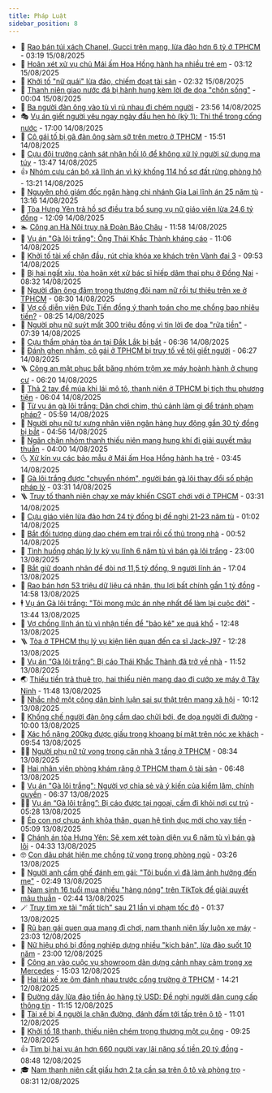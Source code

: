 ```yaml
---
title: Pháp Luật
sidebar_position: 8
---
```


<!-- dantri-phap-luat:START -->
- 🌊 [Rao bán túi xách Chanel, Gucci trên mạng, lừa đảo hơn 6 tỷ ở TPHCM](https://dantri.com.vn/phap-luat/rao-ban-tui-xach-chanel-gucci-tren-mang-lua-dao-hon-6-ty-o-tphcm-20250815101027947.htm) - 03:19 15/08/2025
- 🐲 [Hoãn xét xử vụ chủ Mái ấm Hoa Hồng hành hạ nhiều trẻ em](https://dantri.com.vn/phap-luat/hoan-xet-xu-vu-chu-mai-am-hoa-hong-hanh-ha-nhieu-tre-em-20250815093536647.htm) - 03:12 15/08/2025
- 🌁 [Khởi tố &quot;nữ quái&quot; lừa đảo, chiếm đoạt tài sản](https://dantri.com.vn/phap-luat/khoi-to-nu-quai-lua-dao-chiem-doat-tai-san-20250815093016305.htm) - 02:32 15/08/2025
- 🎃 [Thanh niên giao nước đá bị hành hung kèm lời đe dọa &quot;chôn sống&quot;](https://dantri.com.vn/phap-luat/thanh-nien-giao-nuoc-da-bi-hanh-hung-kem-loi-de-doa-chon-song-20250815061823978.htm) - 00:04 15/08/2025
- 🦅 [Ba người đàn ông vào tù vì rủ nhau đi chém người](https://dantri.com.vn/phap-luat/ba-nguoi-dan-ong-vao-tu-vi-ru-nhau-di-chem-nguoi-20250814182004073.htm) - 23:56 14/08/2025
- 🎭 [Vụ án giết người yêu ngay ngày đầu hẹn hò &lpar;kỳ 1&rpar;: Thi thể trong cống nước](https://dantri.com.vn/phap-luat/vu-an-giet-nguoi-yeu-ngay-ngay-dau-hen-ho-ky-1-thi-the-trong-cong-nuoc-20250814185341809.htm) - 17:00 14/08/2025
- 🤗 [Cô gái tố bị gã đàn ông sàm sỡ trên metro ở TPHCM](https://dantri.com.vn/phap-luat/co-gai-to-bi-ga-dan-ong-sam-so-tren-metro-o-tphcm-20250814215320371.htm) - 15:51 14/08/2025
- 🚀 [Cựu đội trưởng cảnh sát nhận hối lộ để không xử lý người sử dụng ma túy](https://dantri.com.vn/phap-luat/cuu-doi-truong-canh-sat-nhan-hoi-lo-de-khong-xu-ly-nguoi-su-dung-ma-tuy-20250814202022716.htm) - 13:47 14/08/2025
- 👍 [Nhóm cựu cán bộ xã lĩnh án vì ký khống 114 hồ sơ đất rừng phòng hộ](https://dantri.com.vn/phap-luat/nhom-cuu-can-bo-xa-linh-an-vi-ky-khong-114-ho-so-dat-rung-phong-ho-20250814195351253.htm) - 13:21 14/08/2025
- 🧐 [Nguyên phó giám đốc ngân hàng chi nhánh Gia Lai lĩnh án 25 năm tù](https://dantri.com.vn/phap-luat/nguyen-pho-giam-doc-ngan-hang-chi-nhanh-gia-lai-linh-an-25-nam-tu-20250814195223251.htm) - 13:16 14/08/2025
- 🫶 [Tòa Hưng Yên trả hồ sơ điều tra bổ sung vụ nữ giáo viên lừa 24,6 tỷ đồng](https://dantri.com.vn/phap-luat/toa-hung-yen-tra-ho-so-dieu-tra-bo-sung-vu-nu-giao-vien-lua-246-ty-dong-20250814184501804.htm) - 12:09 14/08/2025
- 🏊 [Công an Hà Nội truy nã Đoàn Bảo Châu](https://dantri.com.vn/phap-luat/cong-an-ha-noi-truy-na-doan-bao-chau-20250814185523491.htm) - 11:58 14/08/2025
- 🌋 [Vụ án &quot;Gà lôi trắng&quot;: Ông Thái Khắc Thành kháng cáo](https://dantri.com.vn/phap-luat/vu-an-ga-loi-trang-ong-thai-khac-thanh-khang-cao-20250814180148931.htm) - 11:06 14/08/2025
- 👹 [Khởi tố tài xế chặn đầu, rút chìa khóa xe khách trên Vành đai 3](https://dantri.com.vn/phap-luat/khoi-to-tai-xe-chan-dau-rut-chia-khoa-xe-khach-tren-vanh-dai-3-20250814165249412.htm) - 09:53 14/08/2025
- 🫣 [Bị hại ngất xỉu, tòa hoãn xét xử bác sĩ hiếp dâm thai phụ ở Đồng Nai](https://dantri.com.vn/phap-luat/bi-hai-ngat-xiu-toa-hoan-xet-xu-bac-si-hiep-dam-thai-phu-o-dong-nai-20250814152747775.htm) - 08:32 14/08/2025
- 🎃 [Người đàn ông đâm trọng thương đôi nam nữ rồi tự thiêu trên xe ở TPHCM](https://dantri.com.vn/phap-luat/nguoi-dan-ong-dam-trong-thuong-doi-nam-nu-roi-tu-thieu-tren-xe-o-tphcm-20250814151848565.htm) - 08:30 14/08/2025
- 🌝 [Vợ cố diễn viên Đức Tiến đồng ý thanh toán cho mẹ chồng bao nhiêu tiền?](https://dantri.com.vn/phap-luat/vo-co-dien-vien-duc-tien-dong-y-thanh-toan-cho-me-chong-bao-nhieu-tien-20250814151027967.htm) - 08:25 14/08/2025
- 🚀 [Người phụ nữ suýt mất 300 triệu đồng vì tin lời đe dọa &quot;rửa tiền&quot;](https://dantri.com.vn/phap-luat/nguoi-phu-nu-suyt-mat-300-trieu-dong-vi-tin-loi-de-doa-rua-tien-20250814121955562.htm) - 07:39 14/08/2025
- 🥷 [Cựu thẩm phán tòa án tại Đắk Lắk bị bắt](https://dantri.com.vn/phap-luat/cuu-tham-phan-toa-an-tai-dak-lak-bi-bat-20250814132237623.htm) - 06:36 14/08/2025
- 👺 [Đánh ghen nhầm, cô gái ở TPHCM bị truy tố về tội giết người](https://dantri.com.vn/phap-luat/danh-ghen-nham-co-gai-o-tphcm-bi-truy-to-ve-toi-giet-nguoi-20250813154305828.htm) - 06:27 14/08/2025
- 🪜 [Công an mật phục bắt băng nhóm trộm xe máy hoành hành ở chung cư](https://dantri.com.vn/phap-luat/cong-an-mat-phuc-bat-bang-nhom-trom-xe-may-hoanh-hanh-o-chung-cu-20250814113735292.htm) - 06:20 14/08/2025
- 🦄 [Thả 2 tay để múa khi lái mô tô, thanh niên ở TPHCM bị tịch thu phương tiện](https://dantri.com.vn/phap-luat/tha-2-tay-de-mua-khi-lai-mo-to-thanh-nien-o-tphcm-bi-tich-thu-phuong-tien-20250814120632255.htm) - 06:04 14/08/2025
- 🦍 [Từ vụ án gà lôi trắng: Dân chơi chim, thú cảnh làm gì để tránh phạm pháp?](https://dantri.com.vn/phap-luat/tu-vu-an-ga-loi-trang-dan-choi-chim-thu-canh-lam-gi-de-tranh-pham-phap-20250814095521255.htm) - 05:59 14/08/2025
- 🌁 [Người phụ nữ tự xưng nhân viên ngân hàng huy động gần 30 tỷ đồng bị bắt](https://dantri.com.vn/phap-luat/nguoi-phu-nu-tu-xung-nhan-vien-ngan-hang-huy-dong-gan-30-ty-dong-bi-bat-20250814113304614.htm) - 04:56 14/08/2025
- 💯 [Ngăn chặn nhóm thanh thiếu niên mang hung khí đi giải quyết mâu thuẫn](https://dantri.com.vn/phap-luat/ngan-chan-nhom-thanh-thieu-nien-mang-hung-khi-di-giai-quyet-mau-thuan-20250814101429968.htm) - 04:00 14/08/2025
- 🌜 [Xử kín vụ các bảo mẫu ở Mái ấm Hoa Hồng hành hạ trẻ](https://dantri.com.vn/phap-luat/xu-kin-vu-cac-bao-mau-o-mai-am-hoa-hong-hanh-ha-tre-20250814103356075.htm) - 03:45 14/08/2025
- 👹 [Gà lôi trắng được &quot;chuyển nhóm&quot;, người bán gà lôi thay đổi số phận pháp lý](https://dantri.com.vn/phap-luat/ga-loi-trang-duoc-chuyen-nhom-nguoi-ban-ga-loi-thay-doi-so-phan-phap-ly-20250813173358353.htm) - 03:31 14/08/2025
- 🪜 [Truy tố thanh niên chạy xe máy khiến CSGT chới với ở TPHCM](https://dantri.com.vn/phap-luat/truy-to-thanh-nien-chay-xe-may-khien-csgt-choi-voi-o-tphcm-20250814095249855.htm) - 03:31 14/08/2025
- 🦩 [Cựu giáo viên lừa đảo hơn 24 tỷ đồng bị đề nghị 21-23 năm tù](https://dantri.com.vn/phap-luat/cuu-giao-vien-lua-dao-hon-24-ty-dong-bi-de-nghi-21-23-nam-tu-20250814075013703.htm) - 01:02 14/08/2025
- 💂 [Bắt đối tượng dùng dao chém em trai rồi cố thủ trong nhà](https://dantri.com.vn/phap-luat/bat-doi-tuong-dung-dao-chem-em-trai-roi-co-thu-trong-nha-20250814074220785.htm) - 00:52 14/08/2025
- 💃 [Tình huống pháp lý ly kỳ vụ lĩnh 6 năm tù vì bán gà lôi trắng](https://dantri.com.vn/phap-luat/tinh-huong-phap-ly-ly-ky-vu-linh-6-nam-tu-vi-ban-ga-loi-trang-20250813153913560.htm) - 23:00 13/08/2025
- 🧐 [Bắt giữ doanh nhân để đòi nợ 11,5 tỷ đồng, 9 người lĩnh án](https://dantri.com.vn/phap-luat/bat-giu-doanh-nhan-de-doi-no-115-ty-dong-9-nguoi-linh-an-20250813235900922.htm) - 17:04 13/08/2025
- 🤗 [Rao bán hơn 53 triệu dữ liệu cá nhân, thu lợi bất chính gần 1 tỷ đồng](https://dantri.com.vn/phap-luat/rao-ban-hon-53-trieu-du-lieu-ca-nhan-thu-loi-bat-chinh-gan-1-ty-dong-20250813214543640.htm) - 14:58 13/08/2025
- 🕴 [Vụ án Gà lôi trắng: &quot;Tôi mong mức án nhẹ nhất để làm lại cuộc đời&quot;](https://dantri.com.vn/phap-luat/vu-an-ga-loi-trang-toi-mong-muc-an-nhe-nhat-de-lam-lai-cuoc-doi-20250813194926160.htm) - 13:44 13/08/2025
- 🐎 [Vợ chồng lĩnh án tù vì nhận tiền để &quot;bảo kê&quot; xe quá khổ](https://dantri.com.vn/phap-luat/vo-chong-linh-an-tu-vi-nhan-tien-de-bao-ke-xe-qua-kho-20250813185856673.htm) - 12:48 13/08/2025
- 🪜 [Tòa ở TPHCM thụ lý vụ kiện liên quan đến ca sĩ Jack-J97](https://dantri.com.vn/phap-luat/toa-o-tphcm-thu-ly-vu-kien-lien-quan-den-ca-si-jack-j97-20250813191242807.htm) - 12:28 13/08/2025
- 🤭 [Vụ án “Gà lôi trắng”: Bị cáo Thái Khắc Thành đã trở về nhà](https://dantri.com.vn/phap-luat/vu-an-ga-loi-trang-bi-cao-thai-khac-thanh-da-tro-ve-nha-20250813181603254.htm) - 11:52 13/08/2025
- 🌏 [Thiếu tiền trả thuê trọ, hai thiếu niên mang dao đi cướp xe máy ở Tây Ninh](https://dantri.com.vn/phap-luat/thieu-tien-tra-thue-tro-hai-thieu-nien-mang-dao-di-cuop-xe-may-o-tay-ninh-20250813182824598.htm) - 11:48 13/08/2025
- 🎃 [Nhắc nhở một công dân bình luận sai sự thật trên mạng xã hội](https://dantri.com.vn/phap-luat/nhac-nho-mot-cong-dan-binh-luan-sai-su-that-tren-mang-xa-hoi-20250813163223137.htm) - 10:12 13/08/2025
- 🗽 [Khống chế người đàn ông cầm dao chửi bới, đe dọa người đi đường](https://dantri.com.vn/phap-luat/khong-che-nguoi-dan-ong-cam-dao-chui-boi-de-doa-nguoi-di-duong-20250813163810567.htm) - 10:00 13/08/2025
- 🌁 [Xác hổ nặng 200kg được giấu trong khoang bí mật trên nóc xe khách](https://dantri.com.vn/phap-luat/xac-ho-nang-200kg-duoc-giau-trong-khoang-bi-mat-tren-noc-xe-khach-20250813160920801.htm) - 09:54 13/08/2025
- 🧑‍💻 [Người phụ nữ tử vong trong căn nhà 3 tầng ở TPHCM](https://dantri.com.vn/phap-luat/nguoi-phu-nu-tu-vong-trong-can-nha-3-tang-o-tphcm-20250813145444645.htm) - 08:34 13/08/2025
- 🌮 [Hai nhân viên phòng khám răng ở TPHCM tham ô tài sản](https://dantri.com.vn/phap-luat/hai-nhan-vien-phong-kham-rang-o-tphcm-tham-o-tai-san-20250813110601251.htm) - 06:48 13/08/2025
- 🤗 [Vụ án &quot;Gà lôi trắng&quot;: Người vợ chia sẻ và ý kiến của kiểm lâm, chính quyền](https://dantri.com.vn/phap-luat/vu-an-ga-loi-trang-nguoi-vo-chia-se-va-y-kien-cua-kiem-lam-chinh-quyen-20250812221308304.htm) - 06:37 13/08/2025
- 👨‍🏫 [Vụ án “Gà lôi trắng”: Bị cáo được tại ngoại, cấm đi khỏi nơi cư trú](https://dantri.com.vn/phap-luat/vu-an-ga-loi-trang-bi-cao-duoc-tai-ngoai-cam-di-khoi-noi-cu-tru-20250813122119602.htm) - 05:28 13/08/2025
- 🎉 [Ép con nợ chụp ảnh khỏa thân, quan hệ tình dục mới cho vay tiền](https://dantri.com.vn/phap-luat/ep-con-no-chup-anh-khoa-than-quan-he-tinh-duc-moi-cho-vay-tien-20250813120347546.htm) - 05:09 13/08/2025
- 🤗 [Chánh án tòa Hưng Yên: Sẽ xem xét toàn diện vụ 6 năm tù vì bán gà lôi](https://dantri.com.vn/phap-luat/chanh-an-toa-hung-yen-se-xem-xet-toan-dien-vu-6-nam-tu-vi-ban-ga-loi-20250813112438915.htm) - 04:33 13/08/2025
- 🤓 [Con dâu phát hiện mẹ chồng tử vong trong phòng ngủ](https://dantri.com.vn/phap-luat/con-dau-phat-hien-me-chong-tu-vong-trong-phong-ngu-20250813095304215.htm) - 03:26 13/08/2025
- 👹 [Người anh cầm ghế đánh em gái: &quot;Tôi buồn vì đã làm ảnh hưởng đến mẹ&quot;](https://dantri.com.vn/phap-luat/nguoi-anh-cam-ghe-danh-em-gai-toi-buon-vi-da-lam-anh-huong-den-me-20250813090836436.htm) - 02:49 13/08/2025
- 🐘 [Nam sinh 16 tuổi mua nhiều &quot;hàng nóng&quot; trên TikTok để giải quyết mâu thuẫn](https://dantri.com.vn/phap-luat/nam-sinh-16-tuoi-mua-nhieu-hang-nong-tren-tiktok-de-giai-quyet-mau-thuan-20250813092437078.htm) - 02:44 13/08/2025
- 🪄 [Truy tìm xe tải &quot;mất tích&quot; sau 21 lần vi phạm tốc độ](https://dantri.com.vn/phap-luat/truy-tim-xe-tai-mat-tich-sau-21-lan-vi-pham-toc-do-20250813082116121.htm) - 01:37 13/08/2025
- 💄 [Rủ bạn gái quen qua mạng đi chơi, nam thanh niên lấy luôn xe máy](https://dantri.com.vn/phap-luat/ru-ban-gai-quen-qua-mang-di-choi-nam-thanh-nien-lay-luon-xe-may-20250812232723505.htm) - 23:03 12/08/2025
- 🐎 [Nữ hiệu phó bị đồng nghiệp dựng nhiều &quot;kịch bản&quot;, lừa đảo suốt 10 năm](https://dantri.com.vn/phap-luat/nu-hieu-pho-bi-dong-nghiep-dung-nhieu-kich-ban-lua-dao-suot-10-nam-20250812183033316.htm) - 23:00 12/08/2025
- 💯 [Công an vào cuộc vụ showroom dàn dựng cảnh nhạy cảm trong xe Mercedes](https://dantri.com.vn/phap-luat/cong-an-vao-cuoc-vu-showroom-dan-dung-canh-nhay-cam-trong-xe-mercedes-20250812214847813.htm) - 15:03 12/08/2025
- 💯 [Hai tài xế xe ôm đánh nhau trước cổng trường ở TPHCM](https://dantri.com.vn/phap-luat/hai-tai-xe-xe-om-danh-nhau-truoc-cong-truong-o-tphcm-20250812210826517.htm) - 14:21 12/08/2025
- 🌈 [Đường dây lừa đảo tiền ảo hàng tỷ USD: Đề nghị người dân cung cấp thông tin](https://dantri.com.vn/phap-luat/duong-day-lua-dao-tien-ao-hang-ty-usd-de-nghi-nguoi-dan-cung-cap-thong-tin-20250812175731456.htm) - 11:15 12/08/2025
- 🧠 [Tài xế bị 4 người lạ chặn đường, đánh đấm tới tấp trên ô tô](https://dantri.com.vn/phap-luat/tai-xe-bi-4-nguoi-la-chan-duong-danh-dam-toi-tap-tren-o-to-20250812170346393.htm) - 11:01 12/08/2025
- 🌈 [Khởi tố 18 thanh, thiếu niên chém trọng thương một cụ ông](https://dantri.com.vn/phap-luat/khoi-to-18-thanh-thieu-nien-chem-trong-thuong-mot-cu-ong-20250812153452727.htm) - 09:25 12/08/2025
- 👍 [Tìm bị hại vụ án hơn 660 người vay lãi nặng số tiền 20 tỷ đồng](https://dantri.com.vn/phap-luat/tim-bi-hai-vu-an-hon-660-nguoi-vay-lai-nang-so-tien-20-ty-dong-20250812152220885.htm) - 08:48 12/08/2025
- 🎓 [Nam thanh niên cất giấu hơn 2 tạ cần sa trên ô tô và phòng trọ](https://dantri.com.vn/phap-luat/nam-thanh-nien-cat-giau-hon-2-ta-can-sa-tren-o-to-va-phong-tro-20250812151303364.htm) - 08:31 12/08/2025<!-- dantri-phap-luat:END -->
